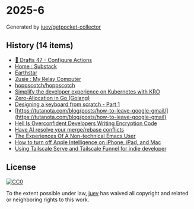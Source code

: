 # 2025-6

Generated by [juev/getpocket-collector](https://github.com/juev/getpocket-collector)

## History (14 items)

- [📝 Drafts 47 - Configure Actions](https://flohgro.com/blog/%F0%9F%93%9D-drafts-47-configure-actions/)
- [Home : Substack](https://substack.com/home/post/p-156004330)
- [Earthstar](https://earthstar-project.org/)
- [Zusie : My Relay Computer](http://www.nablaman.com/relay/about.php)
- [hoppscotch/hoppscotch](https://github.com/hoppscotch/hoppscotch)
- [Simplify the developer experience on Kubernetes with KRO](https://cloud.google.com/blog/products/containers-kubernetes/introducing-kube-resource-orchestrator)
- [Zero-Allocation in Go (Golang)](https://dev.to/saleh_rahimzadeh/zero-allocation-in-go-golang-237k)
- [Designing a keyboard from scratch - Part 1](https://www.masterzen.fr/2020/05/03/designing-a-keyboard-part-1/)
- [https://tutanota.com/blog/posts/how-to-leave-google-gmail/](https://tutanota.com/blog/posts/how-to-leave-google-gmail)
- [Hell Is Overconfident Developers Writing Encryption Code](https://soatok.blog/2025/01/31/hell-is-overconfident-developers-writing-encryption-code/)
- [Have AI resolve your merge/rebase conflicts](https://sketch.dev/blog/merde)
- [The Experiences Of A Non-technical Emacs User](https://irreal.org/blog/?p=12755)
- [How to turn off Apple Intelligence on iPhone, iPad, and Mac](https://www.asurion.com/connect/tech-tips/turn-off-apple-intelligence/)
- [Using Tailscale Serve and Tailscale Funnel for indie developer](https://maulana.id/soft-dev/2023--10--07--00--using-tailscale-serve-and-tailscale-funnel-for-indie-developer/)

## License

[![CC0](https://mirrors.creativecommons.org/presskit/buttons/88x31/svg/cc-zero.svg)](https://creativecommons.org/publicdomain/zero/1.0/)

To the extent possible under law, [juev](https://github.com/juev) has waived all copyright and related or neighboring rights to this work.
